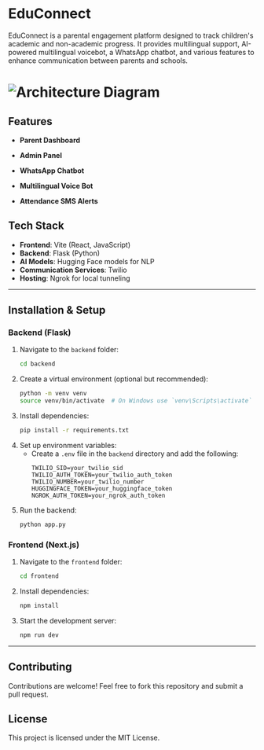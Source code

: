 # EduConnect

EduConnect is a parental engagement platform designed to track children's academic and non-academic progress. It provides multilingual support, AI-powered multilingual voicebot, a WhatsApp chatbot, and various features to enhance communication between parents and schools.

# ![Architecture Diagram](https://github.com/user-attachments/assets/8fc5ad94-24d9-4a22-b55e-ce846bc16a65)

## Features

- **Parent Dashboard**
- **Admin Panel**
- **WhatsApp Chatbot**
- **Multilingual Voice Bot** 

- **Attendance SMS Alerts**

## Tech Stack

- **Frontend**: Vite (React, JavaScript)
- **Backend**: Flask (Python)
- **AI Models**: Hugging Face models for NLP
- **Communication Services**: Twilio
- **Hosting**: Ngrok for local tunneling

---

## Installation & Setup

### Backend (Flask)

1. Navigate to the `backend` folder:
   ```sh
   cd backend
   ```
2. Create a virtual environment (optional but recommended):
   ```sh
   python -m venv venv
   source venv/bin/activate  # On Windows use `venv\Scripts\activate`
   ```
3. Install dependencies:
   ```sh
   pip install -r requirements.txt
   ```
4. Set up environment variables:
   - Create a `.env` file in the `backend` directory and add the following:
     ```env
     TWILIO_SID=your_twilio_sid
     TWILIO_AUTH_TOKEN=your_twilio_auth_token
     TWILIO_NUMBER=your_twilio_number
     HUGGINGFACE_TOKEN=your_huggingface_token
     NGROK_AUTH_TOKEN=your_ngrok_auth_token
     ```
5. Run the backend:
   ```sh
   python app.py
   ```

### Frontend (Next.js)

1. Navigate to the `frontend` folder:
   ```sh
   cd frontend
   ```
2. Install dependencies:
   ```sh
   npm install
   ```
3. Start the development server:
   ```sh
   npm run dev
   ```

---

## Contributing

Contributions are welcome! Feel free to fork this repository and submit a pull request.

## License

This project is licensed under the MIT License.
